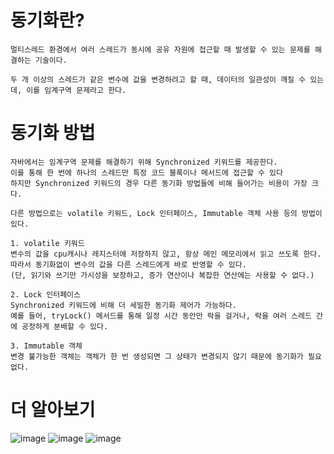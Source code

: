 # 동기화란?
    멀티스레드 환경에서 여러 스레드가 동시에 공유 자원에 접근할 때 발생할 수 있는 문제를 해결하는 기술이다.

    두 개 이상의 스레드가 같은 변수에 값을 변경하려고 할 때, 데이터의 일관성이 깨질 수 있는데, 이를 임계구역 문제라고 한다.

# 동기화 방법
    자바에서는 임계구역 문제를 해결하기 위해 Synchronized 키워드를 제공한다.
    이를 통해 한 번에 하나의 스레드만 특정 코드 블록이나 메서드에 접근할 수 있다
    하지만 Synchronized 키워드의 경우 다른 동기화 방법들에 비해 들어가는 비용이 가장 크다.

    다른 방법으로는 volatile 키워드, Lock 인터페이스, Immutable 객체 사용 등의 방법이 있다.

    1. volatile 키워드
    변수의 값을 cpu캐시나 레지스터에 저장하지 않고, 항상 메인 메모리에서 읽고 쓰도록 한다.
    따라서 동기화없이 변수의 값을 다른 스레드에게 바로 반영할 수 있다.
    (단, 읽기와 쓰기만 가시성을 보장하고, 증가 연산이나 복잡한 연산에는 사용할 수 없다.)

    2. Lock 인터페이스
    Synchronized 키워드에 비해 더 세밀한 동기화 제어가 가능하다.
    예를 들어, tryLock() 메서드를 통해 일정 시간 동안만 락을 걸거나, 락을 여러 스레드 간에 공정하게 분배할 수 있다.

    3. Immutable 객체
    변경 불가능한 객체는 객체가 한 번 생성되면 그 상태가 변경되지 않기 때문에 동기화가 필요없다. 

# 더 알아보기
![image](https://github.com/user-attachments/assets/139aee98-f4cd-44fb-bef6-8f761c5f0893)
![image](https://github.com/user-attachments/assets/d35d0630-51c8-4a55-843a-e42d2b2e5f88)
![image](https://github.com/user-attachments/assets/0fe427e8-f3d3-4b0c-ab9e-00237c822faa)
